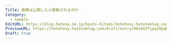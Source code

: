 ```yaml
---
Title: 画像は公開したら移動されるのか
Category:
  - sample
EditURL: https://blog.hatena.ne.jp/hoshi-hitomi/hohohosy.hatenablog.com/atom/entry/6801883189127971577
PreviewURL: https://hohohosy.hatenablog.com/draft/entry/Hkk8GVTjpqzRpqRdjSD8QqZcoH8
Draft: true
---
```



